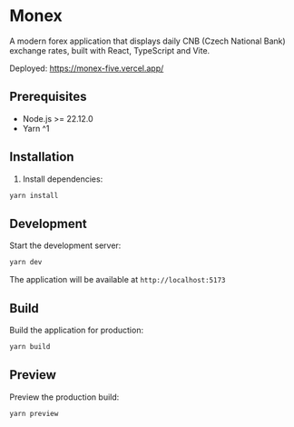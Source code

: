 # Monex

A modern forex application that displays daily CNB (Czech National Bank) exchange rates, built with React, TypeScript and Vite.

Deployed: https://monex-five.vercel.app/

## Prerequisites

- Node.js >= 22.12.0
- Yarn ^1

## Installation

1. Install dependencies:

```bash
yarn install
```

## Development

Start the development server:

```bash
yarn dev
```

The application will be available at `http://localhost:5173`

## Build

Build the application for production:

```bash
yarn build
```

## Preview

Preview the production build:

```bash
yarn preview
```
